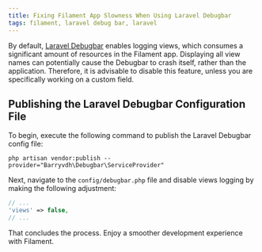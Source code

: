 ```yaml
---
title: Fixing Filament App Slowness When Using Laravel Debugbar
tags: filament, laravel debug bar, laravel
---
```


By default, [Laravel Debugbar](https://github.com/barryvdh/laravel-debugbar) enables logging views, which consumes a significant amount of resources in the Filament app. Displaying all view names can potentially cause the Debugbar to crash itself, rather than the application. Therefore, it is advisable to disable this feature, unless you are specifically working on a custom field.

## Publishing the Laravel Debugbar Configuration File
To begin, execute the following command to publish the Laravel Debugbar config file:

```
php artisan vendor:publish --provider="Barryvdh\Debugbar\ServiceProvider"
```

Next, navigate to the `config/debugbar.php` file and disable views logging by making the following adjustment:

```php
// ...
'views' => false,
// ...
```

That concludes the process. Enjoy a smoother development experience with Filament.